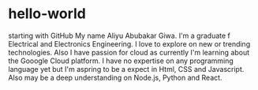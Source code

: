# hello-world
starting with GitHub
My name Aliyu Abubakar Giwa. I'm a graduate f Electrical and Electronics Engineering. I love to explore on new or trending technologies. Also I have passion for cloud as currently I'm learning about the Gooogle Cloud platform.
I have no expertise on any programming language yet but I'm aspring to be a expect in Html, CSS and Javascript. Also may be a deep understanding on Node.js, Python and React.
